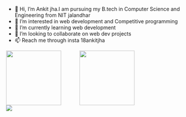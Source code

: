 - 👋 Hi, I’m Ankit jha.I am pursuing my B.tech in Computer Science and Engineering from NIT jalandhar
- 👀 I’m interested in web development and Competitive programming
- 🌱 I’m currently learning web development
- 💞️ I’m looking to collaborate on web dev projects
- 📫 Reach me through insta 18ankitjha

<!-- ![Ankit's GitHub stats](https://github-readme-stats.vercel.app/api?username=18ankitjha&theme=outrun&show_icons=true) -->







<div style="display: flex; display: -webkit-box; display: -webkit-flex;">
<img src="http://github-readme-streak-stats.herokuapp.com?user=18ankitjha&theme=green_nur&&background=0d1117&border=444" height="150">
<img src="https://github-readme-stats.vercel.app/api?username=18ankitjha&show_icons=true&title_color=0cebba&icon_color=0cebba&bg_color=0d1117&text_color=FFF&border_color=444&count_private=true" height="150"  style="margin-left: 50px">
 </div>
  <img src="https://github-readme-stats.vercel.app/api/top-langs/?username=18ankitjha&theme=tokyonight&layout=compact ">
